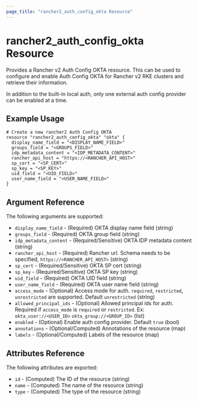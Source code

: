 ```yaml
---
page_title: "rancher2_auth_config_okta Resource"
---
```


# rancher2\_auth\_config\_okta Resource

Provides a Rancher v2 Auth Config OKTA resource. This can be used to configure and enable Auth Config OKTA for Rancher v2 RKE clusters and retrieve their information.

In addition to the built-in local auth, only one external auth config provider can be enabled at a time.

## Example Usage

```hcl
# Create a new rancher2 Auth Config OKTA
resource "rancher2_auth_config_okta" "okta" {
  display_name_field = "<DISPLAY_NAME_FIELD>"
  groups_field = "<GROUPS_FIELD>"
  idp_metadata_content = "<IDP_METADATA_CONTENT>"
  rancher_api_host = "https://<RANCHER_API_HOST>"
  sp_cert = "<SP_CERT>"
  sp_key = "<SP_KEY>"
  uid_field = "<UID_FIELD>"
  user_name_field = "<USER_NAME_FIELD>"
}
```

## Argument Reference

The following arguments are supported:

* `display_name_field` - (Required) OKTA display name field (string)
* `groups_field` - (Required) OKTA group field (string)
* `idp_metadata_content` - (Required/Sensitive) OKTA IDP metadata content (string)
* `rancher_api_host` - (Required) Rancher url. Schema needs to be specified, `https://<RANCHER_API_HOST>` (string)
* `sp_cert` - (Required/Sensitive) OKTA SP cert (string)
* `sp_key` - (Required/Sensitive) OKTA SP key (string)
* `uid_field` - (Required) OKTA UID field (string)
* `user_name_field` - (Required) OKTA user name field (string)
* `access_mode` - (Optional) Access mode for auth. `required`, `restricted`, `unrestricted` are supported. Default `unrestricted` (string)
* `allowed_principal_ids` - (Optional) Allowed principal ids for auth. Required if `access_mode` is `required` or `restricted`. Ex: `okta_user://<USER_ID>`  `okta_group://<GROUP_ID>` (list)
* `enabled` - (Optional) Enable auth config provider. Default `true` (bool)
* `annotations` - (Optional/Computed) Annotations of the resource (map)
* `labels` - (Optional/Computed) Labels of the resource (map)

## Attributes Reference

The following attributes are exported:

* `id` - (Computed) The ID of the resource (string)
* `name` - (Computed) The name of the resource (string)
* `type` - (Computed) The type of the resource (string)
